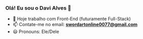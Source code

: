 ### Olá! Eu sou o Davi Alves 👋

- 💼 Hoje trabalho com Front-End (futuramente Full-Stack)
- 📫 Contate-me no email: **swordartonline0077@gmail.com**
- 😃 Pronouns: Ele/Dele
